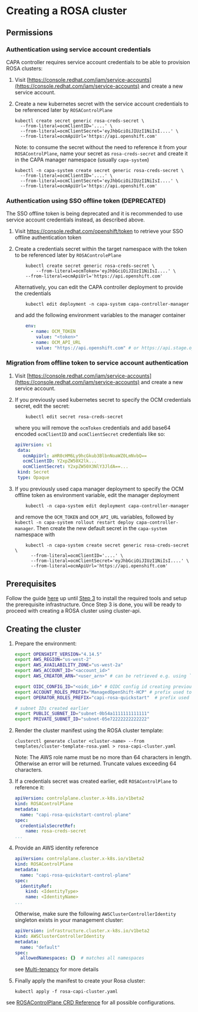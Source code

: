 # Creating a ROSA cluster

## Permissions
### Authentication using service account credentials
CAPA controller requires service account credentials to be able to provision ROSA clusters:
1. Visit [https://console.redhat.com/iam/service-accounts](https://console.redhat.com/iam/service-accounts) and create a new service account.

1. Create a new kubernetes secret with the service account credentials to be referenced later by `ROSAControlPlane`
    ```shell
    kubectl create secret generic rosa-creds-secret \
      --from-literal=ocmClientID='....' \
      --from-literal=ocmClientSecret='eyJhbGciOiJIUzI1NiIsI....' \
      --from-literal=ocmApiUrl='https://api.openshift.com'
    ```
    Note: to consume the secret without the need to reference it from your `ROSAControlPlane`, name your secret as `rosa-creds-secret` and create it in the CAPA manager namespace (usually `capa-system`)
    ```shell
    kubectl -n capa-system create secret generic rosa-creds-secret \
      --from-literal=ocmClientID='....' \
      --from-literal=ocmClientSecret='eyJhbGciOiJIUzI1NiIsI....' \
      --from-literal=ocmApiUrl='https://api.openshift.com'
    ```


### Authentication using SSO offline token (DEPRECATED)
The SSO offline token is being deprecated and it is recommended to use service account credentials instead, as described above.

1. Visit https://console.redhat.com/openshift/token to retrieve your SSO offline authentication token

1. Create a credentials secret within the target namespace with the token to be referenced later by `ROSAControlePlane`
    ```shell
        kubectl create secret generic rosa-creds-secret \
            --from-literal=ocmToken='eyJhbGciOiJIUzI1NiIsI....' \
        --from-literal=ocmApiUrl='https://api.openshift.com'
    ```
    Alternatively, you can edit the CAPA controller deployment to provide the credentials
    ```shell
        kubectl edit deployment -n capa-system capa-controller-manager
    ```
    and add the following environment variables to the manager container
    ```yaml
        env:
          - name: OCM_TOKEN
            value: "<token>"
          - name: OCM_API_URL
            value: "https://api.openshift.com" # or https://api.stage.openshift.com
    ```

### Migration from offline token to service account authentication

1. Visit [https://console.redhat.com/iam/service-accounts](https://console.redhat.com/iam/service-accounts) and create a new service account.

1. If you previously used kubernetes secret to specify the OCM credentials secret, edit the secret:
    ```shell
        kubectl edit secret rosa-creds-secret
    ```
    where you will remove the `ocmToken` credentials and add base64 encoded `ocmClientID` and `ocmClientSecret` credentials like so:
    ```yaml
    apiVersion: v1
     data:
       ocmApiUrl: aHR0cHM6Ly9hcGkub3BlbnNoaWZ0LmNvbQ==
       ocmClientID: Y2xpZW50X2lk...
       ocmClientSecret: Y2xpZW50X3NlY3JldA==...
     kind: Secret
     type: Opaque
    ```

1. If you previously used capa manager deployment to specify the OCM offline token as environment variable, edit the manager deployment
    ```shell
        kubectl -n capa-system edit deployment capa-controller-manager
    ```
    and remove the `OCM_TOKEN` and `OCM_API_URL` variables, followed by `kubectl -n capa-system rollout restart deploy capa-controller-manager`. Then create the new default secret in the `capa-system` namespace with
    ```shell
        kubectl -n capa-system create secret generic rosa-creds-secret \
          --from-literal=ocmClientID='....' \
          --from-literal=ocmClientSecret='eyJhbGciOiJIUzI1NiIsI....' \
          --from-literal=ocmApiUrl='https://api.openshift.com'
    ```

## Prerequisites

Follow the guide [here](https://docs.aws.amazon.com/ROSA/latest/userguide/getting-started-hcp.html) up until [Step 3](https://docs.aws.amazon.com/ROSA/latest/userguide/getting-started-hcp.html#getting-started-hcp-step-3) 
to install the required tools and setup the prerequisite infrastructure.
Once Step 3 is done, you will be ready to proceed with creating a ROSA cluster using cluster-api.

## Creating the cluster

1. Prepare the environment:
    ```bash
    export OPENSHIFT_VERSION="4.14.5"
    export AWS_REGION="us-west-2"
    export AWS_AVAILABILITY_ZONE="us-west-2a"
    export AWS_ACCOUNT_ID="<account_id>"
    export AWS_CREATOR_ARN="<user_arn>" # can be retrieved e.g. using `aws sts get-caller-identity`

    export OIDC_CONFIG_ID="<oidc_id>" # OIDC config id creating previously with `rosa create oidc-config`
    export ACCOUNT_ROLES_PREFIX="ManagedOpenShift-HCP" # prefix used to create account IAM roles with `rosa create account-roles`
    export OPERATOR_ROLES_PREFIX="capi-rosa-quickstart"  # prefix used to create operator roles with `rosa create operator-roles --prefix <PREFIX_NAME>`

    # subnet IDs created earlier
    export PUBLIC_SUBNET_ID="subnet-0b54a1111111111111"   
    export PRIVATE_SUBNET_ID="subnet-05e72222222222222"
    ```

1. Render the cluster manifest using the ROSA cluster template:
    ```shell
    clusterctl generate cluster <cluster-name> --from templates/cluster-template-rosa.yaml > rosa-capi-cluster.yaml
    ```
    Note: The AWS role name must be no more than 64 characters in length. Otherwise an error will be returned. Truncate values exceeding 64 characters.

1. If a credentials secret was created earlier, edit `ROSAControlPlane` to reference it:
    ```yaml
    apiVersion: controlplane.cluster.x-k8s.io/v1beta2
    kind: ROSAControlPlane
    metadata:
      name: "capi-rosa-quickstart-control-plane"
    spec:
      credentialsSecretRef:
        name: rosa-creds-secret
    ...
    ```

1. Provide an AWS identity reference  
    ```yaml
    apiVersion: controlplane.cluster.x-k8s.io/v1beta2
    kind: ROSAControlPlane
    metadata:
      name: "capi-rosa-quickstart-control-plane"
    spec:
      identityRef:
        kind: <IdentityType>
        name: <IdentityName>
    ...
    ```

    Otherwise, make sure the following `AWSClusterControllerIdentity` singleton exists in your management cluster:
    ```yaml
    apiVersion: infrastructure.cluster.x-k8s.io/v1beta2
    kind: AWSClusterControllerIdentity
    metadata:
      name: "default"
    spec:
      allowedNamespaces: {}  # matches all namespaces
    ```

    see [Multi-tenancy](../multitenancy.md) for more details

1. Finally apply the manifest to create your Rosa cluster:
    ```shell
    kubectl apply -f rosa-capi-cluster.yaml
    ```

see [ROSAControlPlane CRD Reference](https://cluster-api-aws.sigs.k8s.io/crd/#controlplane.cluster.x-k8s.io/v1beta2.ROSAControlPlane) for all possible configurations.
